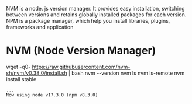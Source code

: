 


NVM is a node. js version manager. It provides easy installation, switching between versions and retains globally installed packages for each version. NPM is a package manager, which help you install libraries, plugins, frameworks and application



NVM (Node Version Manager)
==========================



wget -q0- https://raw.githubusercontent.com/nvm-sh/nvm/v0.38.0/install.sh | bash
nvm --version
nvm ls
nvm ls-remote
nvm install stable

```
...
Now using node v17.3.0 (npm v8.3.0)
```

